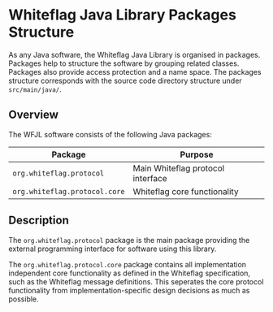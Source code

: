 # Whiteflag Java Library Packages Structure

As any Java software, the Whiteflag Java Library is organised in packages.
Packages help to structure the software by grouping related classes. Packages
also provide access protection and a name space. The packages structure
corresponds with the source code directory structure under `src/main/java/`.

## Overview

The WFJL software consists of the following Java packages:

| Package                           | Purpose                           |
|-----------------------------------|-----------------------------------|
|`org.whiteflag.protocol`           | Main Whiteflag protocol interface |
|`org.whiteflag.protocol.core`      | Whiteflag core functionality      |

## Description

The `org.whiteflag.protocol` package is the main package providing the
external programming interface for software using this library.

The `org.whiteflag.protocol.core` package contains all implementation
independent core functionality as defined in the Whiteflag specification,
such as the Whiteflag message definitions. This seperates the core
protocol functionality from implementation-specific design decisions
as much as possible.
